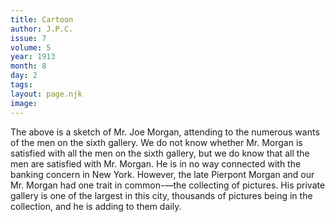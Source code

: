 ```yaml
---
title: Cartoon
author: J.P.C.
issue: 7
volume: 5
year: 1913
month: 8
day: 2
tags:
layout: page.njk
image:
---
```

The above is a sketch of Mr. Joe Morgan, attending to the numerous wants of the men on the sixth gallery. We do not know whether Mr. Morgan is satisfied with all the men on the sixth gallery, but we do know that all the men are satisfied with Mr. Morgan. He is in no way connected with the banking concern in New York. However, the late Pierpont Morgan and our Mr. Morgan had one trait in common-—the collecting of pictures. His private gallery is one of the largest in this city, thousands of pictures being in the collection, and he is adding to them daily.




